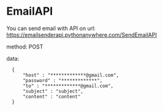 # EmailAPI

You can send email with API on url:
  https://emailsenderapi.pythonanywhere.com/SendEmailAPI

method:
  POST


data:
```markup
  {
      "host" : "*************@gmail.com",
      "password" : "*************",
      "to" : "*************@gmail.com",
      "subject" : "subject",
      "content" : "content"
  }
```
  
